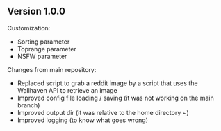 ## Version 1.0.0

Customization:
- Sorting parameter
- Toprange parameter
- NSFW parameter

Changes from main repository:
- Replaced script to grab a reddit image by a script that uses the Wallhaven API to retrieve an image
- Improved config file loading / saving (it was not working on the main branch)
- Improved output dir (it was relative to the home directory ~)
- Improved logging (to know what goes wrong)